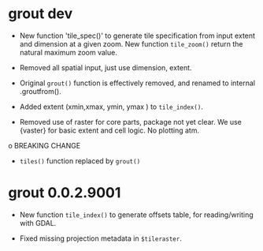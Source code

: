 # grout dev


* New function 'tile_spec()' to generate tile specification from input
 extent and dimension at a given zoom.  New function `tile_zoom()` return
 the natural maximum zoom value. 
 
* Removed all spatial input, just use dimension, extent. 

* Original `grout()` function is effectively removed, and renamed to internal .groutfrom(). 

* Added extent (xmin,xmax, ymin, ymax ) to `tile_index()`. 

* Removed use of raster for core parts, package not yet clear. We use {vaster} for
basic extent and cell logic. No plotting atm. 

o BREAKING CHANGE

* `tiles()` function replaced by `grout()`

# grout 0.0.2.9001

* New function `tile_index()` to generate offsets table, for reading/writing with GDAL. 

* Fixed missing projection metadata in `$tileraster`. 

